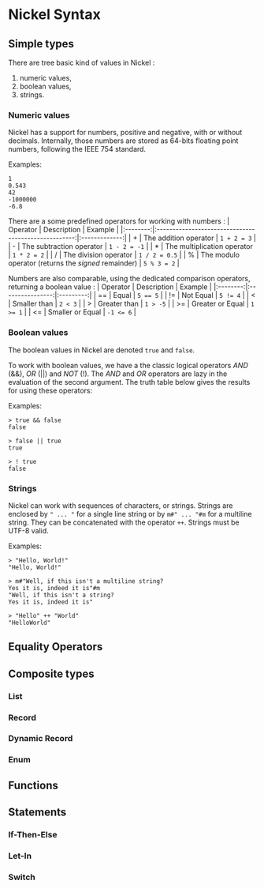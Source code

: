 # Nickel Syntax

## Simple types

There are tree basic kind of values in Nickel : 
 1. numeric values, 
 2. boolean values,
 3. strings.
 
### Numeric values

Nickel has a support for numbers, positive and negative, with or without decimals.
Internally, those numbers are stored as 64-bits floating point numbers, following the IEEE 754 standard.

Examples:

```
1
0.543
42
-1000000
-6.8
```

There are a some predefined operators for working with numbers :
| Operator | Description                                          | Example       |
|:--------:|:----------------------------------------------------:|:-------------:|
| +        | The addition operator                                | `1 + 2 = 3`   |
| \-       | The subtraction operator                             | `1 - 2 = -1`  |
| *        | The multiplication operator                          | `1 * 2 = 2`   |
| /        | The division operator                                | `1 / 2 = 0.5` |
| %        | The modulo operator (returns the *signed* remainder) | `5 % 3 = 2`   |

Numbers are also comparable, using the dedicated comparison operators, returning a boolean value :
| Operator | Description      | Example   |
|:--------:|:----------------:|:---------:|
| ==       | Equal            | `5 == 5`  |
| !=       | Not Equal        | `5 != 4`  |
| <        | Smaller than     | `2 < 3`   |
| >        | Greater than     | `1 > -5`  |
| >=       | Greater or Equal | `1 >= 1`  |
| <=       | Smaller or Equal | `-1 <= 6` |


### Boolean values

The boolean values in Nickel are denoted `true` and `false`.

To work with boolean values, we have a the classic logical operators *AND* (&&), *OR* (||) and *NOT* (!).
The _AND_ and _OR_ operators are lazy in the evaluation of the second argument. The truth table below gives the results for using these operators:

Examples:
```
> true && false
false

> false || true
true

> ! true
false
```

### Strings

Nickel can work with sequences of characters, or strings. 
Strings are enclosed by `" ... "` for a single line string or by `m#" ... "#m` for a multiline string.
They can be concatenated with the operator `++`.
Strings must be UTF-8 valid.

Examples:
```
> "Hello, World!"
"Hello, World!"

> m#"Well, if this isn't a multiline string?
Yes it is, indeed it is"#m
"Well, if this isn't a string?
Yes it is, indeed it is"

> "Hello" ++ "World"
"HelloWorld"
```

## Equality Operators
<!-- TODO -->


## Composite types
<!-- TODO -->

### List
<!-- TODO -->

### Record
<!-- TODO -->

### Dynamic Record
<!-- TODO -->

### Enum
<!-- TODO -->

## Functions
<!-- TODO -->

## Statements

### If-Then-Else

### Let-In

### Switch

